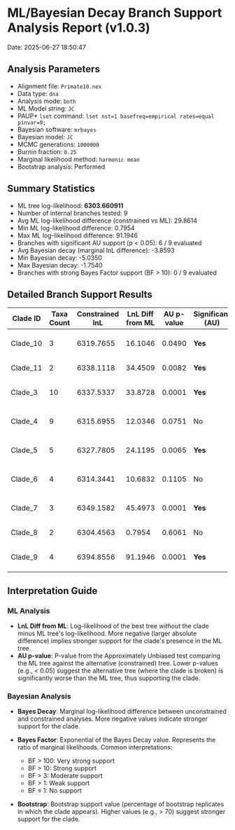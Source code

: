 # ML/Bayesian Decay Branch Support Analysis Report (v1.0.3)

Date: 2025-06-27 18:50:47

## Analysis Parameters

- Alignment file: `Primate10.nex`
- Data type: `dna`
- Analysis mode: `both`
- ML Model string: `JC`
- PAUP* `lset` command: `lset nst=1 basefreq=empirical rates=equal pinvar=0;`
- Bayesian software: `mrbayes`
- Bayesian model: `JC`
- MCMC generations: `1000000`
- Burnin fraction: `0.25`
- Marginal likelihood method: `harmonic mean`
- Bootstrap analysis: Performed

## Summary Statistics

- ML tree log-likelihood: **6303.660911**
- Number of internal branches tested: 9
- Avg ML log-likelihood difference (constrained vs ML): 29.8614
- Min ML log-likelihood difference: 0.7954
- Max ML log-likelihood difference: 91.1946
- Branches with significant AU support (p < 0.05): 6 / 9 evaluated
- Avg Bayesian decay (marginal lnL difference): -3.8593
- Min Bayesian decay: -5.0350
- Max Bayesian decay: -1.7540
- Branches with strong Bayes Factor support (BF > 10): 0 / 9 evaluated

## Detailed Branch Support Results

| Clade ID | Taxa Count | Constrained lnL | LnL Diff from ML | AU p-value | Significant (AU) | Bayes Decay | Bayes Factor | BF Support | Bootstrap | Included Taxa (sample) |
|----------|------------ |-----------------|------------------|------------|-------------------- |-------------|--------------|------------ |----------- |--------------------------|
| Clade_10 | 3 | 6319.7655 | 16.1046 | 0.0490 | **Yes** | -4.6180 | 0.01 | None | 96 | Macaca_fascicularis, Macaca_fuscata, Macaca_mulatta |
| Clade_11 | 2 | 6338.1118 | 34.4509 | 0.0082 | **Yes** | -3.6800 | 0.03 | None | 96 | Macaca_fuscata, Macaca_mulatta |
| Clade_3 | 10 | 6337.5337 | 33.8728 | 0.0001 | **Yes** | -1.7540 | 0.17 | None | 100 | Gibbon, Gorilla_gorilla, Homo_sapiens... |
| Clade_4 | 9 | 6315.6955 | 12.0346 | 0.0751 | No | -3.5580 | 0.03 | None | 100 | Gibbon, Gorilla_gorilla, Homo_sapiens... |
| Clade_5 | 5 | 6327.7805 | 24.1195 | 0.0065 | **Yes** | -4.4570 | 0.01 | None | 100 | Gibbon, Gorilla_gorilla, Homo_sapiens... |
| Clade_6 | 4 | 6314.3441 | 10.6832 | 0.1105 | No | -5.0350 | 0.01 | None | 88 | Gorilla_gorilla, Homo_sapiens, Orangutan... |
| Clade_7 | 3 | 6349.1582 | 45.4973 | 0.0001 | **Yes** | -3.4590 | 0.03 | None | 100 | Gorilla_gorilla, Homo_sapiens, Pan_troglodytes |
| Clade_8 | 2 | 6304.4563 | 0.7954 | 0.6061 | No | -4.1940 | 0.02 | None | 68 | Homo_sapiens, Pan_troglodytes |
| Clade_9 | 4 | 6394.8556 | 91.1946 | 0.0001 | **Yes** | -3.9790 | 0.02 | None | 100 | Macaca_fascicularis, Macaca_fuscata, Macaca_mulatta... |

## Interpretation Guide

### ML Analysis
- **LnL Diff from ML**: Log-likelihood of the best tree *without* the clade minus ML tree's log-likelihood. More negative (larger absolute difference) implies stronger support for the clade's presence in the ML tree.
- **AU p-value**: P-value from the Approximately Unbiased test comparing the ML tree against the alternative (constrained) tree. Lower p-values (e.g., < 0.05) suggest the alternative tree (where the clade is broken) is significantly worse than the ML tree, thus supporting the clade.

### Bayesian Analysis
- **Bayes Decay**: Marginal log-likelihood difference between unconstrained and constrained analyses. More negative values indicate stronger support for the clade.
- **Bayes Factor**: Exponential of the Bayes Decay value. Represents the ratio of marginal likelihoods. Common interpretations:
  - BF > 100: Very strong support
  - BF > 10: Strong support
  - BF > 3: Moderate support
  - BF > 1: Weak support
  - BF ≤ 1: No support

- **Bootstrap**: Bootstrap support value (percentage of bootstrap replicates in which the clade appears). Higher values (e.g., > 70) suggest stronger support for the clade.
